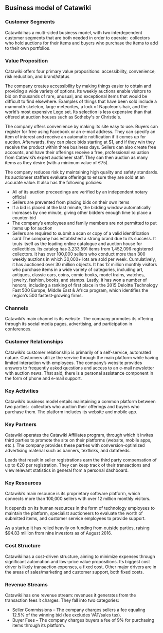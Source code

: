 Business model of Catawiki
--------------------------

 ### Customer Segments

 Catawiki has a multi-sided business model, with two interdependent customer segments that are both needed in order to operate:  collectors who hold auctions for their items and buyers who purchase the items to add to their own portfolios.

 ### Value Proposition

 Catawiki offers four primary value propositions: accessibility, convenience, risk reduction, and brand/status.

 The company creates accessibility by making things easier to obtain and providing a wide variety of options. Its weekly auctions enable visitors to bid on thousands of rare, unusual, and exceptional items that would be difficult to find elsewhere. Examples of things that have been sold include a mammoth skeleton, large meteorites, a lock of Napoleon’s hair, and the world’s most expensive Lego set. Its selection is less expensive than that offered at auction houses such as Sotheby's or Christie's.

 The company offers convenience by making its site easy to use. Buyers can register for free using Facebook or an e-mail address. They can specify an item of interest and receive an automatic notification if it comes up for auction. Afterwards, they can place bids starting at $1, and if they win they receive the product within three business days. Sellers can also create free accounts, and have their offerings receive a free, professional valuation from Catawiki’s expert auctioneer staff. They can then auction as many items as they desire (with a minimum value of €75).

 The company reduces risk by maintaining high quality and safety standards. Its auctioneer staffers evaluate offerings to ensure they are sold at an accurate value. It also has the following policies:

  * All of its auction proceedings are verified by an independent notary official
 * Sellers are prevented from placing bids on their own items
 * If a bid is placed at the last minute, the bidding window automatically increases by one minute, giving other bidders enough time to place a counter-bid
 * The company’s employees and family members are not permitted to put items up for auction
 * Sellers are required to submit a scan or copy of a valid identification card
  The company has established a strong brand due to its success. It touts itself as the leading online catalogue and auction house for collectibles. Its catalog has 3,233,591 items from 1,452,096 registered collectors. It has over 100,000 sellers who conduct more than 300 weekly auctions in which 30,000+ lots are sold per week. Cumulatively, it has auctioned over 30 million objects. It has 12 million monthly visitors who purchase items in a wide variety of categories, including art, antiques, classic cars, coins, comic books, model trains, watches, jewelry, fashion, books, and stamps. Lastly, it has won a number of honors, including a ranking of first place in the 2015 Deloitte Technology Fast 500 Europe, Middle East & Africa program, which identifies the region’s 500 fastest-growing firms.

 ### Channels

 Catawiki’s main channel is its website. The company promotes its offering through its social media pages, advertising, and participation in conferences.

 ### Customer Relationships

 Catawiki’s customer relationship is primarily of a self-service, automated nature. Customers utilize the service through the main platform while having limited interaction with employees. The company’s website provides answers to frequently asked questions and access to an e-mail newsletter with auction news. That said, there is a personal assistance component in the form of phone and e-mail support.

 ### Key Activities

 Catawiki’s business model entails maintaining a common platform between two parties:  collectors who auction their offerings and buyers who purchase them. The platform includes its website and mobile app.

 ### Key Partners

 Catawiki operates the Catawiki Affiliates program, through which it invites third parties to promote the site on their platforms (website, mobile apps, etc.). The company provides these parties with conversion-optimized advertising material such as banners, textlinks, and datafeeds.

 Leads that result in seller registrations earn the third party compensation of up to €20 per registration. They can keep track of their transactions and view relevant statistics in general from a personal dashboard.

 ### Key Resources

 Catawiki’s main resource is its proprietary software platform, which connects more than 100,000 sellers with over 12 million monthly visitors.

 It depends on its human resources in the form of technology employees to maintain the platform, specialist auctioneers to evaluate the worth of submitted items, and customer service employees to provide support.

 As a startup it has relied heavily on funding from outside parties, raising $94.83 million from nine investors as of August 2016.

 ### Cost Structure

 Catawiki has a cost-driven structure, aiming to minimize expenses through significant automation and low-price value propositions. Its biggest cost driver is likely transaction expenses, a fixed cost. Other major drivers are in the areas of sales/marketing and customer support, both fixed costs.

 ### Revenue Streams

 Catawiki has one revenue stream: revenues it generates from the transaction fees it charges. They fall into two categories:

  * Seller Commissions – The company charges sellers a fee equaling 12.5% of the winning bid (fee excludes VAT/sales tax).
 * Buyer Fees – The company charges buyers a fee of 9% for purchasing items through its platform.